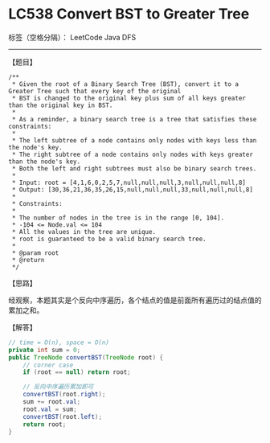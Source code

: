 # LC538 Convert BST to Greater Tree

标签（空格分隔）： LeetCode Java DFS

---

【题目】

    /**
     * Given the root of a Binary Search Tree (BST), convert it to a Greater Tree such that every key of the original
     * BST is changed to the original key plus sum of all keys greater than the original key in BST.
     *
     * As a reminder, a binary search tree is a tree that satisfies these constraints:
     *
     * The left subtree of a node contains only nodes with keys less than the node's key.
     * The right subtree of a node contains only nodes with keys greater than the node's key.
     * Both the left and right subtrees must also be binary search trees.
     *
     * Input: root = [4,1,6,0,2,5,7,null,null,null,3,null,null,null,8]
     * Output: [30,36,21,36,35,26,15,null,null,null,33,null,null,null,8]
     *
     * Constraints:
     *
     * The number of nodes in the tree is in the range [0, 104].
     * -104 <= Node.val <= 104
     * All the values in the tree are unique.
     * root is guaranteed to be a valid binary search tree.
     *
     * @param root
     * @return
     */

【思路】

经观察，本题其实是个反向中序遍历，各个结点的值是前面所有遍历过的结点值的累加之和。

【解答】

```java     
// time = O(n), space = O(n)
private int sum = 0;
public TreeNode convertBST(TreeNode root) {
    // corner case
    if (root == null) return root;

    // 反向中序遍历累加即可
    convertBST(root.right);
    sum += root.val;
    root.val = sum;
    convertBST(root.left);
    return root;
}
```
